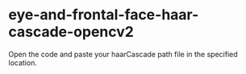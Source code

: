 # eye-and-frontal-face-haar-cascade-opencv2

Open the code and paste your haarCascade path file in the specified location.
